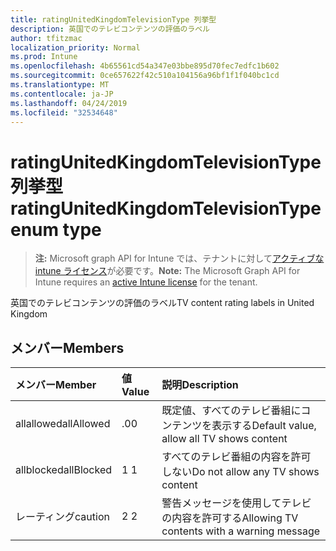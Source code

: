 ```yaml
---
title: ratingUnitedKingdomTelevisionType 列挙型
description: 英国でのテレビコンテンツの評価のラベル
author: tfitzmac
localization_priority: Normal
ms.prod: Intune
ms.openlocfilehash: 4b65561cd54a347e03bbe895d70fec7edfc1b602
ms.sourcegitcommit: 0ce657622f42c510a104156a96bf1f1f040bc1cd
ms.translationtype: MT
ms.contentlocale: ja-JP
ms.lasthandoff: 04/24/2019
ms.locfileid: "32534648"
---
```

# <a name="ratingunitedkingdomtelevisiontype-enum-type"></a><span data-ttu-id="6be94-103">ratingUnitedKingdomTelevisionType 列挙型</span><span class="sxs-lookup"><span data-stu-id="6be94-103">ratingUnitedKingdomTelevisionType enum type</span></span>

> <span data-ttu-id="6be94-104">**注:** Microsoft graph API for Intune では、テナントに対して[アクティブな intune ライセンス](https://go.microsoft.com/fwlink/?linkid=839381)が必要です。</span><span class="sxs-lookup"><span data-stu-id="6be94-104">**Note:** The Microsoft Graph API for Intune requires an [active Intune license](https://go.microsoft.com/fwlink/?linkid=839381) for the tenant.</span></span>

<span data-ttu-id="6be94-105">英国でのテレビコンテンツの評価のラベル</span><span class="sxs-lookup"><span data-stu-id="6be94-105">TV content rating labels in United Kingdom</span></span>

## <a name="members"></a><span data-ttu-id="6be94-106">メンバー</span><span class="sxs-lookup"><span data-stu-id="6be94-106">Members</span></span>
|<span data-ttu-id="6be94-107">メンバー</span><span class="sxs-lookup"><span data-stu-id="6be94-107">Member</span></span>|<span data-ttu-id="6be94-108">値</span><span class="sxs-lookup"><span data-stu-id="6be94-108">Value</span></span>|<span data-ttu-id="6be94-109">説明</span><span class="sxs-lookup"><span data-stu-id="6be94-109">Description</span></span>|
|:---|:---|:---|
|<span data-ttu-id="6be94-110">allallowed</span><span class="sxs-lookup"><span data-stu-id="6be94-110">allAllowed</span></span>|<span data-ttu-id="6be94-111">.0</span><span class="sxs-lookup"><span data-stu-id="6be94-111">0</span></span>|<span data-ttu-id="6be94-112">既定値、すべてのテレビ番組にコンテンツを表示する</span><span class="sxs-lookup"><span data-stu-id="6be94-112">Default value, allow all TV shows content</span></span>|
|<span data-ttu-id="6be94-113">allblocked</span><span class="sxs-lookup"><span data-stu-id="6be94-113">allBlocked</span></span>|<span data-ttu-id="6be94-114">1 </span><span class="sxs-lookup"><span data-stu-id="6be94-114">1</span></span>|<span data-ttu-id="6be94-115">すべてのテレビ番組の内容を許可しない</span><span class="sxs-lookup"><span data-stu-id="6be94-115">Do not allow any TV shows content</span></span>|
|<span data-ttu-id="6be94-116">レーティング</span><span class="sxs-lookup"><span data-stu-id="6be94-116">caution</span></span>|<span data-ttu-id="6be94-117">2 </span><span class="sxs-lookup"><span data-stu-id="6be94-117">2</span></span>|<span data-ttu-id="6be94-118">警告メッセージを使用してテレビの内容を許可する</span><span class="sxs-lookup"><span data-stu-id="6be94-118">Allowing TV contents with a warning message</span></span>|



